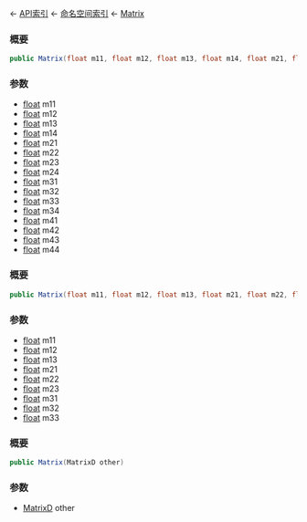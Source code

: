 ← [API索引](Api-Index) ← [命名空间索引](Namespace-Index) ← [Matrix](VRageMath.Matrix)

### 概要

```csharp
public Matrix(float m11, float m12, float m13, float m14, float m21, float m22, float m23, float m24, float m31, float m32, float m33, float m34, float m41, float m42, float m43, float m44)
```

### 参数

* [float](https://docs.microsoft.com/en-us/dotnet/api/System.Single?view=netframework-4.6) m11
* [float](https://docs.microsoft.com/en-us/dotnet/api/System.Single?view=netframework-4.6) m12
* [float](https://docs.microsoft.com/en-us/dotnet/api/System.Single?view=netframework-4.6) m13
* [float](https://docs.microsoft.com/en-us/dotnet/api/System.Single?view=netframework-4.6) m14
* [float](https://docs.microsoft.com/en-us/dotnet/api/System.Single?view=netframework-4.6) m21
* [float](https://docs.microsoft.com/en-us/dotnet/api/System.Single?view=netframework-4.6) m22
* [float](https://docs.microsoft.com/en-us/dotnet/api/System.Single?view=netframework-4.6) m23
* [float](https://docs.microsoft.com/en-us/dotnet/api/System.Single?view=netframework-4.6) m24
* [float](https://docs.microsoft.com/en-us/dotnet/api/System.Single?view=netframework-4.6) m31
* [float](https://docs.microsoft.com/en-us/dotnet/api/System.Single?view=netframework-4.6) m32
* [float](https://docs.microsoft.com/en-us/dotnet/api/System.Single?view=netframework-4.6) m33
* [float](https://docs.microsoft.com/en-us/dotnet/api/System.Single?view=netframework-4.6) m34
* [float](https://docs.microsoft.com/en-us/dotnet/api/System.Single?view=netframework-4.6) m41
* [float](https://docs.microsoft.com/en-us/dotnet/api/System.Single?view=netframework-4.6) m42
* [float](https://docs.microsoft.com/en-us/dotnet/api/System.Single?view=netframework-4.6) m43
* [float](https://docs.microsoft.com/en-us/dotnet/api/System.Single?view=netframework-4.6) m44
### 概要

```csharp
public Matrix(float m11, float m12, float m13, float m21, float m22, float m23, float m31, float m32, float m33)
```

### 参数

* [float](https://docs.microsoft.com/en-us/dotnet/api/System.Single?view=netframework-4.6) m11
* [float](https://docs.microsoft.com/en-us/dotnet/api/System.Single?view=netframework-4.6) m12
* [float](https://docs.microsoft.com/en-us/dotnet/api/System.Single?view=netframework-4.6) m13
* [float](https://docs.microsoft.com/en-us/dotnet/api/System.Single?view=netframework-4.6) m21
* [float](https://docs.microsoft.com/en-us/dotnet/api/System.Single?view=netframework-4.6) m22
* [float](https://docs.microsoft.com/en-us/dotnet/api/System.Single?view=netframework-4.6) m23
* [float](https://docs.microsoft.com/en-us/dotnet/api/System.Single?view=netframework-4.6) m31
* [float](https://docs.microsoft.com/en-us/dotnet/api/System.Single?view=netframework-4.6) m32
* [float](https://docs.microsoft.com/en-us/dotnet/api/System.Single?view=netframework-4.6) m33
### 概要

```csharp
public Matrix(MatrixD other)
```

### 参数

* [MatrixD](VRageMath.MatrixD) other
